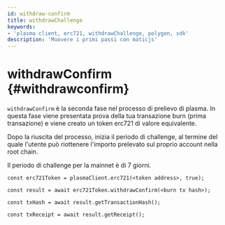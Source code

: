 ```yaml
---
id: withdraw-confirm
title: withdrawChallenge
keywords:
- 'plasma client, erc721, withdrawChallenge, polygon, sdk'
description: 'Muovere i primi passi con maticjs'
---
```


# withdrawConfirm {#withdrawconfirm}

`withdrawConfirm` è la seconda fase nel processo di prelievo di plasma. In questa fase viene presentata prova della tua transazione burn (prima transazione) e viene creato un token erc721 di valore equivalente.

Dopo la riuscita del processo, inizia il periodo di challenge, al termine del quale l'utente può riottenere l'importo prelevato sul proprio account nella root chain.

Il periodo di challenge per la mainnet è di 7 giorni.

```
const erc721Token = plasmaClient.erc721(<token address>, true);

const result = await erc721Token.withdrawConfirm(<burn tx hash>);

const txHash = await result.getTransactionHash();

const txReceipt = await result.getReceipt();

```
